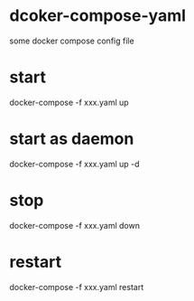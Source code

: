 # dcoker-compose-yaml
some docker compose config file

# start
docker-compose -f xxx.yaml up 

# start as daemon
docker-compose -f xxx.yaml up -d

# stop
docker-compose -f xxx.yaml down

# restart
docker-compose -f xxx.yaml restart

